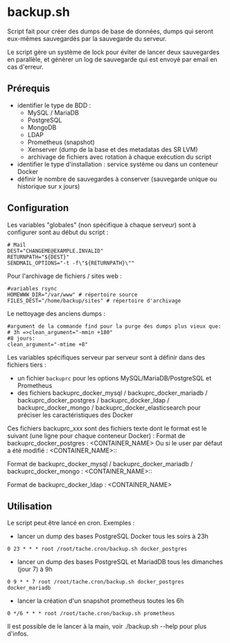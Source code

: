 # backup.sh
Script fait pour créer des dumps de base de données, dumps qui seront eux-mêmes sauvegardés par la sauvegarde du serveur.

Le script gère un système de lock pour éviter de lancer deux sauvegardes en parallèle, et génèrer un log de sauvegarde qui est envoyé par email en cas d'erreur.

## Prérequis
- identifier le type de BDD :
  - MySQL / MariaDB
  - PostgreSQL
  - MongoDB
  - LDAP
  - Prometheus (snapshot)
  - Xenserver (dump de la base et des metadatas des SR LVM)
  - archivage de fichiers avec rotation à chaque exécution du script
- identifier le type d'installation : service système ou dans un conteneur Docker
- définir le nombre de sauvegardes à conserver (sauvegarde unique ou historique sur x jours)

## Configuration
Les variables "globales" (non spécifique à chaque serveur) sont à configurer sont au début du script :
```
# Mail
DEST="CHANGEME@EXAMPLE.INVALID"
RETURNPATH="${DEST}"
SENDMAIL_OPTIONS="-t -f\"${RETURNPATH}\""
```

Pour l'archivage de fichiers / sites web :
```
#variables rsync
HOMEWWW_DIR="/var/www" # répertoire source
FILES_DEST="/home/backup/sites" # répertoire d'archivage
```

Le nettoyage des anciens dumps :
```
#argument de la commande find pour la purge des dumps plus vieux que:
# 3h =>clean_argument="-mmin +180"
#8 jours:
clean_argument="-mtime +8"
```

Les variables spécifiques serveur par serveur sont à définir dans des fichiers tiers :
- un fichier `backuprc` pour les options MySQL/MariaDB/PostgreSQL et Prometheus
- des fichiers backuprc_docker_mysql / backuprc_docker_mariadb / backuprc_docker_postgres / backuprc_docker_ldap / backuprc_docker_mongo / backuprc_docker_elasticsearch pour préciser les caractéristiques des Docker

Ces fichiers backuprc_xxx sont des fichiers texte dont le format est le suivant (une ligne pour chaque conteneur Docker) :
Format de backuprc_docker_postgres : <CONTAINER_NAME>
Ou si le user par défaut a été modifié : <CONTAINER_NAME>:<pgdefaultuser>:<pgdefaultdatabase>

Format de backuprc_docker_mysql / backuprc_docker_mariadb / backuprc_docker_mongo : <CONTAINER_NAME>:<backupuser>:<backuppassword>

Format de backuprc_docker_ldap : <CONTAINER_NAME>

## Utilisation
Le script peut être lancé en cron.
Exemples :

- lancer un dump des bases PostgreSQL Docker tous les soirs à 23h
```
0 23 * * * root /root/tache.cron/backup.sh docker_postgres
```

- lancer un dump des bases PostgreSQL et MariadDB tous les dimanches (jour 7) à 9h
```
0 9 * * 7 root /root/tache.cron/backup.sh docker_postgres docker_mariadb
```

- lancer la création d'un snapshot prometheus toutes les 6h

```
0 */6 * * * root /root/tache.cron/backup.sh prometheus
```

Il est possible de le lancer à la main, voir ./backup.sh --help pour plus d'infos.
